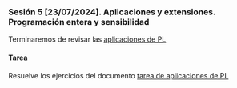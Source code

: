 ### Sesión 5 [23/07/2024]. Aplicaciones y extensiones. Programación entera y sensibilidad

Terminaremos de revisar las [aplicaciones de PL](https://docs.google.com/document/d/1zaAQceZ1nUFw1Bfc2RYcN87CS7_LQRJXAFDQE_BAdCM/edit?usp=sharing)

#### Tarea
Resuelve los ejercicios del documento [tarea de aplicaciones de PL](https://docs.google.com/document/d/1YAYNFTwmi_Ph5o2G_6DYxpahO0T8VhXlKXkYSbBN-eI/edit?usp=sharing)
